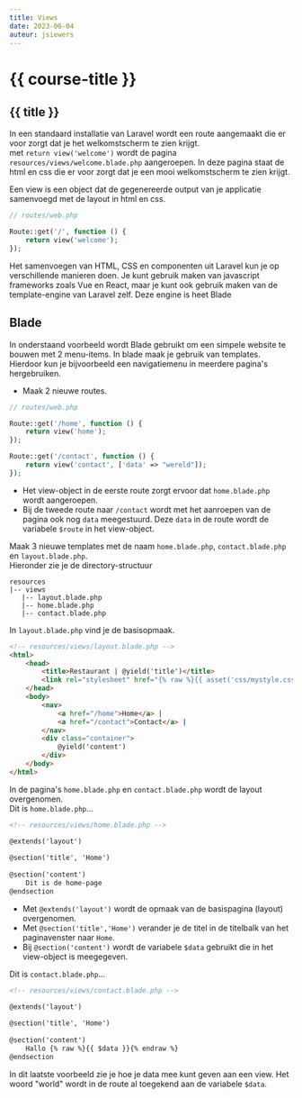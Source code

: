 ```yaml
---
title: Views
date: 2023-06-04
auteur: jsiewers
---
```


# {{ course-title }}

## {{ title }}

In een standaard installatie van Laravel wordt een route aangemaakt die er voor zorgt dat je het welkomstscherm te zien krijgt.  
met `return view('welcome')` wordt de pagina `resources/views/welcome.blade.php` aangeroepen. In deze pagina staat de html en css die er voor zorgt dat je een mooi welkomstscherm te zien krijgt.

Een view is een object dat de gegenereerde output van je applicatie samenvoegd met de layout in html en css.

```php
// routes/web.php

Route::get('/', function () {
    return view('welcome');
});
```

Het samenvoegen van HTML, CSS en componenten uit Laravel kun je op verschillende manieren doen. Je kunt gebruik maken van javascript frameworks zoals Vue en React, maar je kunt ook gebruik maken van de template-engine van Laravel zelf. Deze engine is heet Blade

## Blade
In onderstaand voorbeeld wordt Blade gebruikt om een simpele website te bouwen met 2 menu-items. In blade maak je gebruik van templates. Hierdoor kun je bijvoorbeeld een navigatiemenu in meerdere pagina's hergebruiken.  

* Maak 2 nieuwe routes.

```php
// routes/web.php

Route::get('/home', function () {
    return view('home');
});

Route::get('/contact', function () {
    return view('contact', ['data' => "wereld"]);
});
```
* Het view-object in de eerste route zorgt ervoor dat `home.blade.php` wordt aangeroepen.  
* Bij de tweede route naar `/contact` wordt met het aanroepen van de pagina ook nog `data` meegestuurd. Deze `data` in de route wordt de variabele `$route` in het view-object.
  
Maak 3 nieuwe templates met de naam `home.blade.php`, `contact.blade.php` en `layout.blade.php`.  
Hieronder zie je de directory-structuur

 ```shell
resources
 |-- views
    |-- layout.blade.php
    |-- home.blade.php
    |-- contact.blade.php
```

In `layout.blade.php` vind je de basisopmaak.

``` html
<!-- resources/views/layout.blade.php -->
<html>
    <head>
        <title>Restaurant | @yield('title')</title>
        <link rel="stylesheet" href="{% raw %}{{ asset('css/mystyle.css') }}{% endraw %}">
    </head>
    <body>
        <nav>
            <a href="/home">Home</a> | 
            <a href="/contact">Contact</a> | 
        </nav>
        <div class="container">
            @yield('content')
        </div>
    </body>
</html>
```
In de pagina's `home.blade.php` en `contact.blade.php` wordt de layout overgenomen.  
Dit is `home.blade.php`...

```html
<!-- resources/views/home.blade.php -->

@extends('layout')
 
@section('title', 'Home') 
 
@section('content')
    Dit is de home-page
@endsection
```
* Met `@extends('layout')` wordt de opmaak van de basispagina (layout) overgenomen.
* Met `@section('title','Home')` verander je de titel in de titelbalk van het paginavenster naar `Home`.
* Bij `@section('content')` wordt de variabele `$data` gebruikt die in het view-object is meegegeven.

Dit is `contact.blade.php`...

```html
<!-- resources/views/contact.blade.php -->

@extends('layout')
 
@section('title', 'Home') 
 
@section('content')
    Hallo {% raw %}{{ $data }}{% endraw %}
@endsection
```

In dit laatste voorbeeld zie je hoe je data mee kunt geven aan een view. Het woord "world" wordt in de route al toegekend aan de variabele `$data`.




